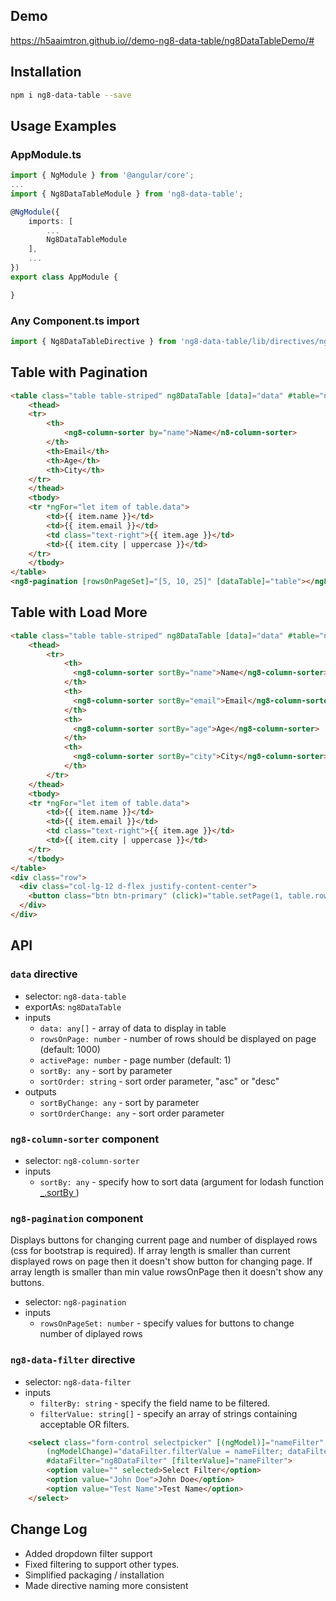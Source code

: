 ## Demo

https://h5aaimtron.github.io//demo-ng8-data-table/ng8DataTableDemo/#

## Installation

``` sh
npm i ng8-data-table --save
```

## Usage Examples

### AppModule.ts

``` typescript
import { NgModule } from '@angular/core';
...
import { Ng8DataTableModule } from 'ng8-data-table';

@NgModule({
    imports: [
        ...
        Ng8DataTableModule
    ],
    ...
})
export class AppModule {

}
```

### Any Component.ts import

``` typescript
import { Ng8DataTableDirective } from 'ng8-data-table/lib/directives/ng8-data-table.directive';
```

## Table with Pagination

``` html
<table class="table table-striped" ng8DataTable [data]="data" #table="ng8DataTable" [rowsOnPage]="5" sortBy="name" sortOrder="asc">
    <thead>
    <tr>
        <th>
            <ng8-column-sorter by="name">Name</n8-column-sorter>
        </th>
        <th>Email</th>
        <th>Age</th>
        <th>City</th>
    </tr>
    </thead>
    <tbody>
    <tr *ngFor="let item of table.data">
        <td>{{ item.name }}</td>
        <td>{{ item.email }}</td>
        <td class="text-right">{{ item.age }}</td>
        <td>{{ item.city | uppercase }}</td>
    </tr>
    </tbody>
</table>
<ng8-pagination [rowsOnPageSet]="[5, 10, 25]" [dataTable]="table"></ng8-pagination>
```

## Table with Load More

``` html
<table class="table table-striped" ng8DataTable [data]="data" #table="ng8DataTable" [rowsOnPage]="5" sortBy="name" sortOrder="asc">
    <thead>
        <tr>
            <th>
              <ng8-column-sorter sortBy="name">Name</ng8-column-sorter>
            </th>
            <th>
              <ng8-column-sorter sortBy="email">Email</ng8-column-sorter>
            </th>
            <th>
              <ng8-column-sorter sortBy="age">Age</ng8-column-sorter>
            </th>
            <th>
              <ng8-column-sorter sortBy="city">City</ng8-column-sorter>
            </th>
        </tr>
    </thead>
    <tbody>
    <tr *ngFor="let item of table.data">
        <td>{{ item.name }}</td>
        <td>{{ item.email }}</td>
        <td class="text-right">{{ item.age }}</td>
        <td>{{ item.city | uppercase }}</td>
    </tr>
    </tbody>
</table>
<div class="row">
  <div class="col-lg-12 d-flex justify-content-center">
    <button class="btn btn-primary" (click)="table.setPage(1, table.rowsOnPage + 10)">Load More</button>
  </div>
</div>
```

## API

### `data` directive

- selector: `ng8-data-table`
- exportAs: `ng8DataTable`
- inputs
  - `data: any[]` - array of data to display in table
  - `rowsOnPage: number` - number of rows should be displayed on page (default: 1000)
  - `activePage: number` - page number (default: 1)
  - `sortBy: any` - sort by parameter
  - `sortOrder: string` - sort order parameter, "asc" or "desc"
- outputs
  - `sortByChange: any` - sort by parameter
  - `sortOrderChange: any` - sort order parameter

### `ng8-column-sorter` component

- selector: `ng8-column-sorter`
- inputs
  - `sortBy: any` - specify how to sort data (argument for lodash function [_.sortBy ](https://lodash.com/docs#sortBy))

### `ng8-pagination` component

Displays buttons for changing current page and number of displayed rows (css for bootstrap is required). If array length is smaller than current displayed rows on page then it doesn't show button for changing page. If array length is smaller than min value rowsOnPage then it doesn't show any buttons.

- selector: `ng8-pagination`
- inputs
  - `rowsOnPageSet: number` - specify values for buttons to change number of diplayed rows

### `ng8-data-filter` directive

- selector: `ng8-data-filter`
- inputs
    - `filterBy: string` - specify the field name to be filtered.
    - `filterValue: string[]` - specify an array of strings containing acceptable OR filters.

``` html
    <select class="form-control selectpicker" [(ngModel)]="nameFilter"
        (ngModelChange)="dataFilter.filterValue = nameFilter; dataFilter.filter()" ng8-data-filter multiple filterBy="name"
        #dataFilter="ng8DataFilter" [filterValue]="nameFilter">
        <option value="" selected>Select Filter</option>
        <option value="John Doe">John Doe</option>
        <option value="Test Name">Test Name</option>
    </select>
```

## Change Log

- Added dropdown filter support
- Fixed filtering to support other types.
- Simplified packaging / installation
- Made directive naming more consistent
